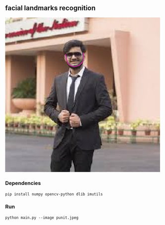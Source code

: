 ## facial landmarks recognition 

![My Face](outImage.png)

### Dependencies 
`pip install numpy opencv-python dlib imutils`

### Run
`python main.py --image punit.jpeg`